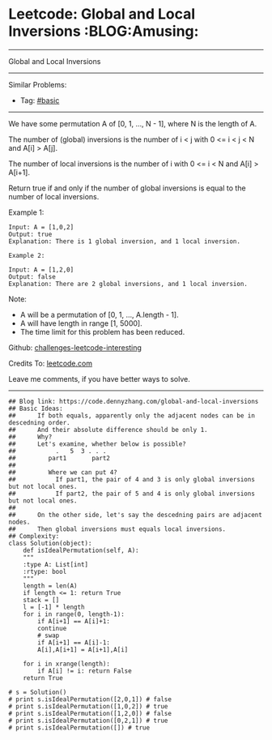
# Leetcode: Global and Local Inversions     :BLOG:Amusing:

---

Global and Local Inversions  

---

Similar Problems:  

-   Tag: [#basic](https://code.dennyzhang.com/category/basic)

---

We have some permutation A of [0, 1, &#x2026;, N - 1], where N is the length of A.  

The number of (global) inversions is the number of i < j with 0 <= i < j < N and A[i] > A[j].  

The number of local inversions is the number of i with 0 <= i < N and A[i] > A[i+1].  

Return true if and only if the number of global inversions is equal to the number of local inversions.  

Example 1:  

    Input: A = [1,0,2]
    Output: true
    Explanation: There is 1 global inversion, and 1 local inversion.

    Example 2:
    
    Input: A = [1,2,0]
    Output: false
    Explanation: There are 2 global inversions, and 1 local inversion.

Note:  

-   A will be a permutation of [0, 1, &#x2026;, A.length - 1].
-   A will have length in range [1, 5000].
-   The time limit for this problem has been reduced.

Github: [challenges-leetcode-interesting](https://github.com/DennyZhang/challenges-leetcode-interesting/tree/master/problems/global-and-local-inversions)  

Credits To: [leetcode.com](https://leetcode.com/problems/global-and-local-inversions/description/)  

Leave me comments, if you have better ways to solve.  

---

    ## Blog link: https://code.dennyzhang.com/global-and-local-inversions
    ## Basic Ideas: 
    ##      If both equals, apparently only the adjacent nodes can be in descedning order.
    ##      And their absolute difference should be only 1.
    ##      Why?
    ##      Let's examine, whether below is possible?
    ##           .   5  3 . . .
    ##         part1       part2 
    ##
    ##         Where we can put 4? 
    ##           If part1, the pair of 4 and 3 is only global inversions but not local ones.
    ##           If part2, the pair of 5 and 4 is only global inversions but not local ones.
    ##
    ##      On the other side, let's say the descedning pairs are adjacent nodes.
    ##      Then global inversions must equals local inversions.
    ## Complexity:
    class Solution(object):
        def isIdealPermutation(self, A):
    	"""
    	:type A: List[int]
    	:rtype: bool
    	"""
    	length = len(A)
    	if length <= 1: return True
    	stack = []
    	l = [-1] * length
    	for i in range(0, length-1):
    	    if A[i+1] == A[i]+1:
    		continue
    	    # swap
    	    if A[i+1] == A[i]-1:
    		A[i],A[i+1] = A[i+1],A[i]
    
    	for i in xrange(length):
    	    if A[i] != i: return False
    	return True
    
    # s = Solution()
    # print s.isIdealPermutation([2,0,1]) # false
    # print s.isIdealPermutation([1,0,2]) # true
    # print s.isIdealPermutation([1,2,0]) # false
    # print s.isIdealPermutation([0,2,1]) # true
    # print s.isIdealPermutation([]) # true

